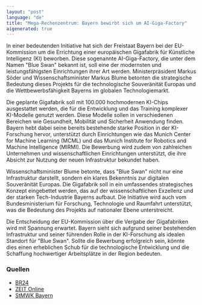 ```yaml
---
layout: "post"
language: "de"
title: "Mega-Rechenzentrum: Bayern bewirbt sich um AI-Giga-Factory"
aigenerated: true
---
```


In einer bedeutenden Initiative hat sich der Freistaat Bayern bei der EU-Kommission um die Errichtung einer europäischen Gigafabrik für Künstliche Intelligenz (KI) beworben. Diese sogenannte AI-Giga-Factory, die unter dem Namen "Blue Swan" bekannt ist, soll eine der modernsten und leistungsfähigsten Einrichtungen ihrer Art werden. Ministerpräsident Markus Söder und Wissenschaftsminister Markus Blume betonten die strategische Bedeutung dieses Projekts für die technologische Souveränität Europas und die Wettbewerbsfähigkeit Bayerns im globalen Technologiemarkt.

<!--more-->

Die geplante Gigafabrik soll mit 100.000 hochmodernen KI-Chips ausgestattet werden, die für die Entwicklung und das Training komplexer KI-Modelle genutzt werden. Diese Modelle sollen in verschiedenen Bereichen wie Gesundheit, Mobilität und Sicherheit Anwendung finden. Bayern hebt dabei seine bereits bestehende starke Position in der KI-Forschung hervor, unterstützt durch Einrichtungen wie das Munich Center for Machine Learning (MCML) und das Munich Institute for Robotics and Machine Intelligence (MIRMI). Die Bewerbung wird zudem von zahlreichen Unternehmen und wissenschaftlichen Einrichtungen unterstützt, die ihre Absicht zur Nutzung der neuen Infrastruktur bekundet haben.

Wissenschaftsminister Blume betonte, dass "Blue Swan" nicht nur eine Infrastruktur darstellt, sondern ein klares Bekenntnis zur digitalen Souveränität Europas. Die Gigafabrik soll in ein umfassendes strategisches Konzept eingebettet werden, das auf der wissenschaftlichen Exzellenz und der starken Tech-Industrie Bayerns aufbaut. Die Initiative wird auch vom Bundesministerium für Forschung, Technologie und Raumfahrt unterstützt, was die Bedeutung des Projekts auf nationaler Ebene unterstreicht.

Die Entscheidung der EU-Kommission über die Vergabe der Gigafabriken wird mit Spannung erwartet. Bayern sieht sich aufgrund seiner bestehenden Infrastruktur und seiner führenden Rolle in der KI-Forschung als idealen Standort für "Blue Swan". Sollte die Bewerbung erfolgreich sein, könnte dies einen erheblichen Schub für die technologische Entwicklung und die Schaffung hochwertiger Arbeitsplätze in der Region bedeuten.

### Quellen
- [BR24](https://www.br.de/nachrichten/bayern/bayern-bewirbt-sich-um-ai-giga-factory-mega-rechenzentrum,Up2y76c)
- [ZEIT Online](https://www.zeit.de/news/2025-06/24/bayern-bewirbt-sich-in-bruessel-um-ki-gigafabrik-blue-swan)
- [StMWK Bayern](https://www.stmwk.bayern.de/pressemitteilung/12900/nr-46-vom-24-06-2025.html)
